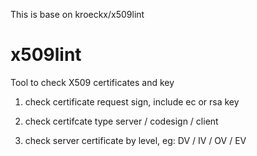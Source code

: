 This is base on kroeckx/x509lint

# x509lint
Tool to check X509 certificates and key

1. check certificate request sign, include ec or rsa key

2. check certifcate type server / codesign / client

3. check server certificate by level, eg: DV / IV / OV / EV
